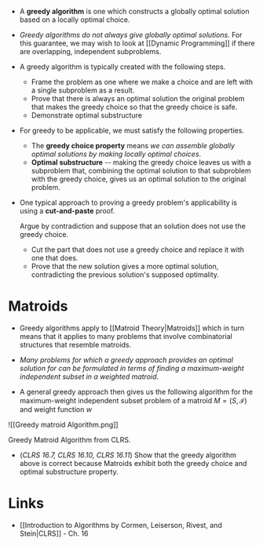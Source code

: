 * A **greedy algorithm** is one which constructs a globally optimal solution based on a locally optimal choice. 
* *Greedy algorithms do not always give globally optimal solutions*. For this guarantee, we may wish to look at [[Dynamic Programming]] if there are overlapping, independent subproblems. 

* A greedy algorithm is typically created with the following steps.
	* Frame the problem as one where we make a choice and are left with a single subproblem as a result.
	* Prove that there is always an optimal solution the original problem that makes the greedy choice so that the greedy choice is safe.
	* Demonstrate optimal substructure
* For greedy to be applicable, we must satisfy the following properties.
	* The **greedy choice property** means *we can assemble globally optimal solutions by making locally optimal choices*. 
	* **Optimal substructure** --  making the greedy choice leaves us with a subproblem that, combining the optimal solution to that subproblem with the greedy choice, gives us an optimal solution to the original problem. 

* One typical approach to proving a greedy problem's applicability is using a **cut-and-paste** proof.
  
  Argue by contradiction and suppose that an solution does not use the greedy choice.
	* Cut the part that does not use a greedy choice and replace it with one that does.
	* Prove that the new solution gives a more optimal solution, contradicting the previous solution's supposed optimality. 
# Matroids 
* Greedy algorithms apply to [[Matroid Theory|Matroids]] which in turn means that it applies to many problems that involve combinatorial structures that resemble matroids. 
* *Many problems for which a greedy approach provides an optimal solution for can be formulated in terms of finding a maximum-weight independent subset in a weighted matroid*.

* A general greedy approach then gives us the following algorithm for the maximum-weight independent subset problem of a matroid $M=(S,\mathcal{I})$ and weight function $w$

![[Greedy matroid Algorithm.png]]
<figcaption> Greedy Matroid Algorithm from CLRS.</figcaption>

* (*CLRS 16.7, CLRS 16.10, CLRS 16.11*) Show that the greedy algorithm above is correct because Matroids exhibit both the greedy choice and optimal substructure property.
# Links 
* [[Introduction to Algorithms by Cormen, Leiserson, Rivest, and Stein|CLRS]] - Ch. 16